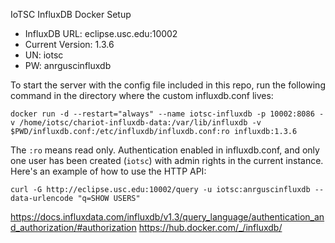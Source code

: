 IoTSC InfluxDB Docker Setup

 * InfluxDB URL: eclipse.usc.edu:10002
 * Current Version: 1.3.6
 * UN: iotsc
 * PW: anrguscinfluxdb

To start the server with the config file included in this repo, run the
following command in the directory where the custom influxdb.conf lives:

	docker run -d --restart="always" --name iotsc-influxdb -p 10002:8086 -v /home/iotsc/chariot-influxdb-data:/var/lib/influxdb -v $PWD/influxdb.conf:/etc/influxdb/influxdb.conf:ro influxdb:1.3.6

The `:ro` means read only. Authentication enabled in influxdb.conf, and 
only one user has been created (`iotsc`) with admin rights in the 
current instance. Here's an example of how to use the HTTP API:

	curl -G http://eclipse.usc.edu:10002/query -u iotsc:anrguscinfluxdb --data-urlencode "q=SHOW USERS"

https://docs.influxdata.com/influxdb/v1.3/query_language/authentication_and_authorization/#authorization
https://hub.docker.com/_/influxdb/

